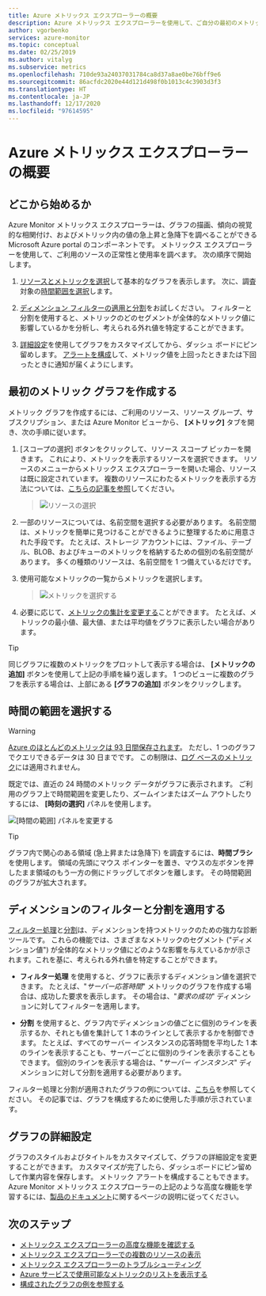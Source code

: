 ```yaml
---
title: Azure メトリックス エクスプローラーの概要
description: Azure メトリックス エクスプローラーを使用して、ご自分の最初のメトリック グラフを作成する方法について説明します。
author: vgorbenko
services: azure-monitor
ms.topic: conceptual
ms.date: 02/25/2019
ms.author: vitalyg
ms.subservice: metrics
ms.openlocfilehash: 710de93a24037031784ca8d37a8ae0be76bff9e6
ms.sourcegitcommit: 86acfdc2020e44d121d498f0b1013c4c3903d3f3
ms.translationtype: HT
ms.contentlocale: ja-JP
ms.lasthandoff: 12/17/2020
ms.locfileid: "97614595"
---
```

# <a name="getting-started-with-azure-metrics-explorer"></a>Azure メトリックス エクスプローラーの概要

## <a name="where-do-i-start"></a>どこから始めるか
Azure Monitor メトリックス エクスプローラーは、グラフの描画、傾向の視覚的な相関付け、およびメトリック内の値の急上昇と急降下を調べることができる Microsoft Azure portal のコンポーネントです。 メトリックス エクスプローラーを使用して、ご利用のソースの正常性と使用率を調べます。 次の順序で開始します。

1. [リソースとメトリックを選択](#create-your-first-metric-chart)して基本的なグラフを表示します。 次に、調査対象の[時間範囲を選択](#select-a-time-range)します。

1. [ディメンション フィルターの適用と分割](#apply-dimension-filters-and-splitting)をお試しください。 フィルターと分割を使用すると、メトリックのどのセグメントが全体的なメトリック値に影響しているかを分析し、考えられる外れ値を特定することができます。

1. [詳細設定](#advanced-chart-settings)を使用してグラフをカスタマイズしてから、ダッシュ ボードにピン留めします。 [アラートを構成](alerts-metric-overview.md)して、メトリック値を上回ったときまたは下回ったときに通知が届くようにします。

## <a name="create-your-first-metric-chart"></a>最初のメトリック グラフを作成する

メトリック グラフを作成するには、ご利用のリソース、リソース グループ、サブスクリプション、または Azure Monitor ビューから、 **[メトリック]** タブを開き、次の手順に従います。

1. [スコープの選択] ボタンをクリックして、リソース スコープ ピッカーを開きます。 これにより、メトリックを表示するリソースを選択できます。 リソースのメニューからメトリックス エクスプローラーを開いた場合、リソースは既に設定されています。 複数のリソースにわたるメトリックを表示する方法については、[こちらの記事を参照](https://docs.microsoft.com/azure/azure-monitor/platform/metrics-dynamic-scope)してください。
    > ![リソースの選択](./media/metrics-getting-started/scope-picker.png)

2. 一部のリソースについては、名前空間を選択する必要があります。 名前空間は、メトリックを簡単に見つけることができるように整理するために用意された手段です。 たとえば、ストレージ アカウントには、ファイル、テーブル、BLOB、およびキューのメトリックを格納するための個別の名前空間があります。 多くの種類のリソースは、名前空間を 1 つ備えているだけです。

3. 使用可能なメトリックの一覧からメトリックを選択します。

    > ![メトリックを選択する](./media/metrics-getting-started/metrics-dropdown.png)

4. 必要に応じて、[メトリックの集計を変更する](metrics-charts.md#changing-aggregation)ことができます。 たとえば、メトリックの最小値、最大値、または平均値をグラフに表示したい場合があります。

> [!TIP]
> 同じグラフに複数のメトリックをプロットして表示する場合は、 **[メトリックの追加]** ボタンを使用して上記の手順を繰り返します。 1 つのビューに複数のグラフを表示する場合は、上部にある **[グラフの追加]** ボタンをクリックします。

## <a name="select-a-time-range"></a>時間の範囲を選択する

> [!WARNING]
> [Azure のほとんどのメトリックは 93 日間保存されます](data-platform-metrics.md#retention-of-metrics)。 ただし、1 つのグラフでクエリできるデータは 30 日までです。 この制限は、[ログ ベースのメトリック](../app/pre-aggregated-metrics-log-metrics.md#log-based-metrics)には適用されません。

既定では、直近の 24 時間のメトリック データがグラフに表示されます。 ご利用のグラフ上で時間範囲を変更したり、ズームインまたはズーム アウトしたりするには、 **[時刻の選択]** パネルを使用します。 

![[時間の範囲] パネルを変更する](./media/metrics-getting-started/time.png)

> [!TIP]
> グラフ内で関心のある領域 (急上昇または急降下) を調査するには、**時間ブラシ** を使用します。 領域の先頭にマウス ポインターを置き、マウスの左ボタンを押したまま領域のもう一方の側にドラッグしてボタンを離します。 その時間範囲のグラフが拡大されます。 

## <a name="apply-dimension-filters-and-splitting"></a>ディメンションのフィルターと分割を適用する

[フィルター処理](metrics-charts.md#apply-filters-to-charts)と[分割](metrics-charts.md#apply-splitting-to-a-chart)は、ディメンションを持つメトリックのための強力な診断ツールです。 これらの機能では、さまざまなメトリックのセグメント ("ディメンション値") が全体的なメトリック値にどのような影響を与えているかが示されます。これを基に、考えられる外れ値を特定することができます。

- **フィルター処理** を使用すると、グラフに表示するディメンション値を選択できます。 たとえば、"*サーバー応答時間*" メトリックのグラフを作成する場合は、成功した要求を表示します。 その場合は、"*要求の成功*" ディメンションに対してフィルターを適用します。 

- **分割** を使用すると、グラフ内でディメンションの値ごとに個別のラインを表示するか、それとも値を集計して 1 本のラインとして表示するかを制御できます。 たとえば、すべてのサーバー インスタンスの応答時間を平均した 1 本のラインを表示することも、サーバーごとに個別のラインを表示することもできます。 個別のラインを表示する場合は、"*サーバー インスタンス*" ディメンションに対して分割を適用する必要があります。

フィルター処理と分割が適用されたグラフの例については、[こちら](metric-chart-samples.md)を参照してください。 その記事では、グラフを構成するために使用した手順が示されています。

## <a name="advanced-chart-settings"></a>グラフの詳細設定

グラフのスタイルおよびタイトルをカスタマイズして、グラフの詳細設定を変更することができます。 カスタマイズが完了したら、ダッシュボードにピン留めして作業内容を保存します。 メトリック アラートを構成することもできます。 Azure Monitor メトリックス エクスプローラーの上記のような高度な機能を学習するには、[製品のドキュメント](metrics-charts.md)に関するページの説明に従ってください。

## <a name="next-steps"></a>次のステップ

* [メトリックス エクスプローラーの高度な機能を確認する](metrics-charts.md)
* [メトリックス エクスプローラーでの複数のリソースの表示](metrics-dynamic-scope.md)
* [メトリックス エクスプローラーのトラブルシューティング](metrics-troubleshoot.md)
* [Azure サービスで使用可能なメトリックのリストを表示する](metrics-supported.md)
* [構成されたグラフの例を参照する](metric-chart-samples.md)

